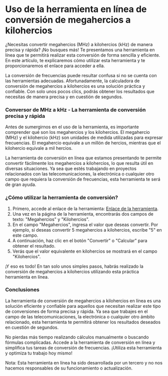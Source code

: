 Uso de la herramienta en línea de conversión de megahercios a kilohercios
=========================================================================

¿Necesitas convertir megahercios (MHz) a kilohercios (kHz) de manera precisa y rápida? ¡No busques más! Te presentamos una herramienta en línea que te permitirá realizar esta conversión de forma sencilla y eficiente. En este artículo, te explicaremos cómo utilizar esta herramienta y te proporcionaremos el enlace para acceder a ella.

La conversión de frecuencias puede resultar confusa si no se cuenta con las herramientas adecuadas. Afortunadamente, la calculadora de conversión de megahercios a kilohercios es una solución práctica y confiable. Con solo unos pocos clics, podrás obtener los resultados que necesitas de manera precisa y en cuestión de segundos.

### Conversor de MHz a kHz - La herramienta de conversión precisa y rápida

Antes de sumergirnos en el uso de la herramienta, es importante comprender qué son los megahercios y los kilohercios. El megahercio (MHz) y el kilohercio (kHz) son unidades de medida utilizadas para expresar frecuencias. El megahercio equivale a un millón de hercios, mientras que el kilohercio equivale a mil hercios.

La herramienta de conversión en línea que estamos presentando te permite convertir fácilmente los megahercios a kilohercios, lo que resulta útil en diversas situaciones. Ya sea que estés trabajando en proyectos relacionados con las telecomunicaciones, la electrónica o cualquier otro campo que requiera la conversión de frecuencias, esta herramienta te será de gran ayuda.

### ¿Cómo utilizar la herramienta de conversión?

1. Primero, accede al enlace de la herramienta: [Enlace de la herramienta](https://www.onlinecalculatorsfree.com/es/convert/megahertz-to-kilohertz.html).
2. Una vez en la página de la herramienta, encontrarás dos campos de texto: "Megahercios" y "Kilohercios".
3. En el campo "Megahercios", ingresa el valor que deseas convertir. Por ejemplo, si deseas convertir 5 megahercios a kilohercios, escribe "5" en este campo.
4. A continuación, haz clic en el botón "Convertir" o "Calcular" para obtener el resultado.
5. Verás que el valor equivalente en kilohercios se mostrará en el campo "Kilohercios".

¡Y eso es todo! En tan solo unos simples pasos, habrás realizado la conversión de megahercios a kilohercios utilizando esta práctica herramienta en línea.

### Conclusiones

La herramienta de conversión de megahercios a kilohercios en línea es una solución eficiente y confiable para aquellos que necesitan realizar este tipo de conversiones de forma precisa y rápida. Ya sea que trabajes en el campo de las telecomunicaciones, la electrónica o cualquier otro ámbito relacionado, esta herramienta te permitirá obtener los resultados deseados en cuestión de segundos.

No pierdas más tiempo realizando cálculos manualmente o buscando fórmulas complicadas. Accede a la herramienta de conversión en línea y simplifica tus tareas de conversión de frecuencias. ¡Utiliza esta herramienta y optimiza tu trabajo hoy mismo!

Nota: Esta herramienta en línea ha sido desarrollada por un tercero y no nos hacemos responsables de su funcionamiento o actualización.